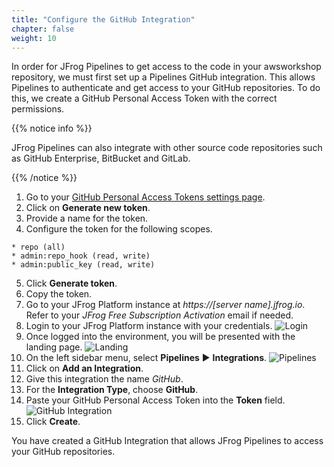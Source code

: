 ```yaml
---
title: "Configure the GitHub Integration"
chapter: false
weight: 10
---
```


In order for JFrog Pipelines to get access to the code in your awsworkshop repository, we must first set up a Pipelines GitHub integration. This allows Pipelines to authenticate and get access to your GitHub repositories. To do this, we create a GitHub Personal Access Token with the correct permissions.

{{% notice info %}}
<p style='text-align: left;'>
JFrog Pipelines can also integrate with other source code repositories such as GitHub Enterprise, BitBucket and GitLab.
</p>
{{% /notice %}}

1. Go to your [GitHub Personal Access Tokens settings page](https://github.com/settings/tokens).
2. Click on **Generate new token**.
3. Provide a name for the token.
4. Configure the token for the following scopes.

```
* repo (all)
* admin:repo_hook (read, write)
* admin:public_key (read, write)
```
5. Click **Generate token**.
6. Copy the token.
7. Go to your JFrog Platform instance at _https://[server name].jfrog.io_. Refer to your _JFrog Free Subscription Activation_ email if needed.
8. Login to your JFrog Platform instance with your credentials.
![Login](/images/Login.png)
9. Once logged into the environment, you will be presented with the landing page.
![Landing](/images/Landing.png)
10. On the left sidebar menu, select **Pipelines** ► **Integrations**.
![Pipelines](/images/Integrations.png)
10. Click on **Add an Integration**.
11. Give this integration the name _GitHub_.
12. For the **Integration Type**, choose **GitHub**.
13. Paste your GitHub Personal Access Token into the **Token** field.
![GitHub Integration](/images/AddGitHubIntegration.png)
14. Click **Create**.

You have created a GitHub Integration that allows JFrog Pipelines to access your GitHub repositories.




